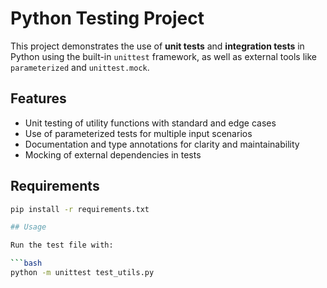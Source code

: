 # Python Testing Project

This project demonstrates the use of **unit tests** and **integration tests** in Python using the built-in `unittest` framework, as well as external tools like `parameterized` and `unittest.mock`.

## Features

- Unit testing of utility functions with standard and edge cases
- Use of parameterized tests for multiple input scenarios
- Documentation and type annotations for clarity and maintainability
- Mocking of external dependencies in tests

## Requirements

```bash
pip install -r requirements.txt

## Usage

Run the test file with:

```bash
python -m unittest test_utils.py
